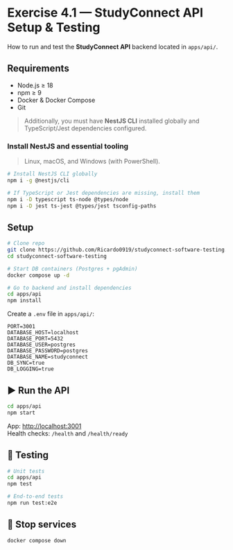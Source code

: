 # Exercise 4.1 — StudyConnect API Setup & Testing

How to run and test the **StudyConnect API** backend located in `apps/api/`.

## Requirements
- Node.js ≥ 18
- npm ≥ 9
- Docker & Docker Compose
- Git

> Additionally, you must have **NestJS CLI** installed globally and TypeScript/Jest dependencies configured.

### Install NestJS and essential tooling
> Linux, macOS, and Windows (with PowerShell).

```bash
# Install NestJS CLI globally
npm i -g @nestjs/cli

# If TypeScript or Jest dependencies are missing, install them
npm i -D typescript ts-node @types/node
npm i -D jest ts-jest @types/jest tsconfig-paths
```

## Setup

```bash
# Clone repo
git clone https://github.com/Ricardo0919/studyconnect-software-testing.git
cd studyconnect-software-testing

# Start DB containers (Postgres + pgAdmin)
docker compose up -d

# Go to backend and install dependencies
cd apps/api
npm install
```

Create a `.env` file in `apps/api/`:
```
PORT=3001
DATABASE_HOST=localhost
DATABASE_PORT=5432
DATABASE_USER=postgres
DATABASE_PASSWORD=postgres
DATABASE_NAME=studyconnect
DB_SYNC=true
DB_LOGGING=true
```

## ▶️ Run the API
```bash
cd apps/api
npm start
```
App: [http://localhost:3001](http://localhost:3001)  
Health checks: `/health` and `/health/ready`

## 🧪 Testing
```bash
# Unit tests
cd apps/api
npm test

# End-to-end tests
npm run test:e2e
```

## 🧹 Stop services
```bash
docker compose down
```